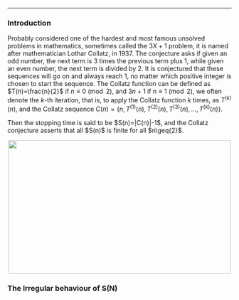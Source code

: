 ***
### Introduction
Probably considered one of the hardest and most famous unsolved problems in mathematics, sometimes called the $3X+1$ problem, it is named after mathematician Lothar Collatz, in 1937. The conjecture asks if given an odd number, the next term is 3 times the previous term plus 1, while given an even number, the next term is divided by 2. It is conjectured that these sequences will go on and always reach 1, no matter which positive integer is chosen to start the sequence.
The Collatz function can be defined as $T(n)=\frac{n}{2}$ if $n \equiv 0 \pmod{2}$, and $3n+1$ if $n\equiv 1 \pmod{2}$, we often denote the $k$-th iteration, that is, to apply the Collatz function $k$ times, as $T^{(k)}(n)$, and the Collatz sequence $C(n)=\lbrace n, T^{(1)}(n), T^{(2)}(n), T^{(3)}(n), ... , T^{(k)}(n) \rbrace$.
<p/>
Then the stopping time is said to be $S(n)=|C(n)|-1$, and the Collatz conjecture asserts that all $S(n)$ is finite for all $n\geq{2}$.

<p align="center"><img src= "https://user-images.githubusercontent.com/66701331/204690527-18770b2f-e51b-4647-98f8-753be28f24db.png" width="500" height="300"> <p/>

### The Irregular behaviour of S(N)

<p/><html lang="en"><head><meta http-equiv="content-type" content="text/html; charset=utf-8"><script type="text/javascript" charset="utf-8" src="https://cdn.mathjax.org/mathjax/latest/MathJax.js?config=TeX-AMS-MML_HTMLorMML,https://vincenttam.github.io/javascripts/MathJaxLocal.js"></script></head>
